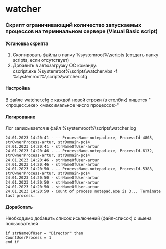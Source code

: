 # watcher
### Скрипт ограничивающий количество запускаемых процессов на терминальном сервере (Visual Basic script)

#### Установка скрипта
1. Скопировать файлы в папку %systemroot%\scripts (создать папку scripts, если отсутствует)  
2. Добавить в автозагрузку ОС команду:  
cscript.exe %systemroot%\scripts\watcher.vbs -f %systemroot%\scripts\watcher.cfg  

#### Настройка
В файле watcher.cfg с каждой новой строки (в столбик) пишется "<процесс.exe> <максимальное число процессов>"  

#### Логирование
Лог записывается в файл %systemroot%\scripts\watcher.log  
```
24.01.2023 14:20:41 - -- ProcessName-notepad.exe, ProcessId-4808, strOwnerProcess-artur, strDomain-pc14
24.01.2023 14:20:41 - strNameOfUser-artur
24.01.2023 14:20:46 - -- ProcessName-notepad.exe, ProcessId-6132, strOwnerProcess-artur, strDomain-pc14
24.01.2023 14:20:46 - strNameOfUser-artur
24.01.2023 14:20:46 - strNameOfUser-artur
24.01.2023 14:20:50 - -- ProcessName-notepad.exe, ProcessId-5388, strOwnerProcess-artur, strDomain-pc14
24.01.2023 14:20:50 - strNameOfUser-artur
24.01.2023 14:20:50 - strNameOfUser-artur
24.01.2023 14:20:50 - strNameOfUser-artur
24.01.2023 14:20:50 - Count of process notepad.exe is 3... Terminate last process.
```

#### Доработать
Необходимо добавить список исключений (файл-список) с имена пользователей  
```
if strNameOfUser = "Director" then
CountUserProcess = 1
end if
```
